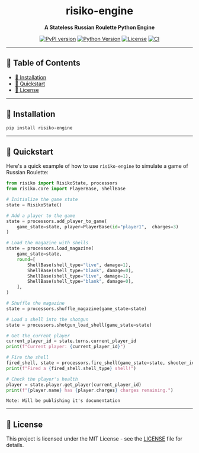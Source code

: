 
<div align="center">

# risiko-engine 

**A Stateless Russian Roulette Python Engine**

</div>

<div align="center">

[![PyPI version](https://badge.fury.io/py/risiko-engine.svg)](https://badge.fury.io/py/risiko-engine)
[![Python Version](https://img.shields.io/pypi/pyversions/risiko-engine.svg)](https://pypi.org/project/risiko-engine)
[![License](https://img.shields.io/pypi/l/risiko-engine.svg)](https://opensource.org/licenses/MIT)
[![CI](https://github.com/Kodutzu/risiko-engine/actions/workflows/python-ci.yml/badge.svg)](https://github.com/Kodutzu/risiko-engine/actions/workflows/python-ci.yml)

</div>

---

## 📖 Table of Contents

- [🚀 Installation](#-installation)
- [🎯 Quickstart](#-quickstart)
- [📜 License](#-license)

---

## 🚀 Installation

```bash
pip install risiko-engine
```

---

## 🎯 Quickstart

Here's a quick example of how to use `risiko-engine` to simulate a game of Russian Roulette:

```python
from risiko import RisikoState, processors
from risiko.core import PlayerBase, ShellBase

# Initialize the game state
state = RisikoState()

# Add a player to the game
state = processors.add_player_to_game(
    game_state=state, player=PlayerBase(id="player1",  charges=3)
)

# Load the magazine with shells
state = processors.load_magazine(
    game_state=state,
    round=[
        ShellBase(shell_type="live", damage=1),
        ShellBase(shell_type="blank", damage=0),
        ShellBase(shell_type="live", damage=1),
        ShellBase(shell_type="blank", damage=0),
    ],
)

# Shuffle the magazine
state = processors.shuffle_magazine(game_state=state)

# Load a shell into the shotgun
state = processors.shotgun_load_shell(game_state=state)

# Get the current player
current_player_id = state.turns.current_player_id
print(f"Current player: {current_player_id}")

# Fire the shell
fired_shell, state = processors.fire_shell(game_state=state, shooter_id=current_player_id)
print(f"Fired a {fired_shell.shell_type} shell!")

# Check the player's health
player = state.player.get_player(current_player_id)
print(f"{player.name} has {player.charges} charges remaining.")
```

`Note: Will be publishing it's documentation`

---


## 📜 License

This project is licensed under the MIT License - see the [LICENSE](LICENSE) file for details.
